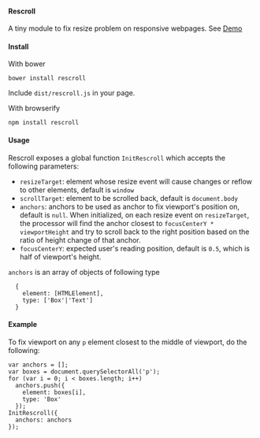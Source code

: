 #### Rescroll

A tiny module to fix resize problem on responsive webpages.
See [Demo](https://marani.github.io/rescroll)

#### Install

With bower
```
bower install rescroll
```
Include `dist/rescroll.js` in your page.


With browserify
```
npm install rescroll
```

#### Usage

Rescroll exposes a global function `InitRescroll` which accepts the following parameters:
- `resizeTarget`: element whose resize event will cause changes or reflow to other elements, default is `window`
- `scrollTarget`: element to be scrolled back, default is `document.body`
- `anchors`: anchors to be used as anchor to fix viewport's position on, default is `null`. When initialized, on each resize event on `resizeTarget`, the processor will find the anchor closest to `focusCenterY * viewportHeight` and try to scroll back to the right position based on the ratio of height change of that anchor.
- `focusCenterY`: expected user's reading position, default is `0.5`, which is half of viewport's height.

`anchors` is an array of objects of following type
```
  {
    element: [HTMLElement],
    type: ['Box'|'Text']
  }
```

#### Example

To fix viewport on any `p` element closest to the middle of viewport, do the following:
```
var anchors = [];
var boxes = document.querySelectorAll('p');
for (var i = 0; i < boxes.length; i++)
  anchors.push({
    element: boxes[i],
    type: 'Box'
  });
InitRescroll({
  anchors: anchors
});
```
